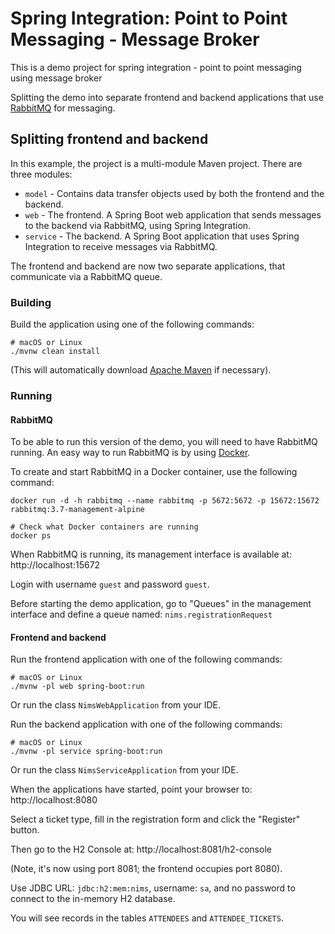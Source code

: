 # Spring Integration: Point to Point Messaging - Message Broker

This is a demo project for spring integration - point to point messaging using message broker

Splitting the demo into separate frontend and backend applications that use [RabbitMQ](https://www.rabbitmq.com/) for messaging.  

## Splitting frontend and backend

In this example, the project is a multi-module Maven project. There are three modules:

- `model` - Contains data transfer objects used by both the frontend and the backend.
- `web` - The frontend. A Spring Boot web application that sends messages to the backend via RabbitMQ, using Spring Integration.
- `service` - The backend. A Spring Boot application that uses Spring Integration to receive messages via RabbitMQ.

The frontend and backend are now two separate applications, that communicate via a RabbitMQ queue.

### Building

Build the application using one of the following commands:

    # macOS or Linux
    ./mvnw clean install

(This will automatically download [Apache Maven](http://maven.apache.org/) if necessary).

### Running

#### RabbitMQ

To be able to run this version of the demo, you will need to have RabbitMQ running. An easy way to run RabbitMQ is by using [Docker](https://www.docker.com/).

To create and start RabbitMQ in a Docker container, use the following command:

    docker run -d -h rabbitmq --name rabbitmq -p 5672:5672 -p 15672:15672 rabbitmq:3.7-management-alpine

    # Check what Docker containers are running
    docker ps

When RabbitMQ is running, its management interface is available at: http://localhost:15672

Login with username `guest` and password `guest`.

Before starting the demo application, go to "Queues" in the management interface and define a queue named: `nims.registrationRequest`

#### Frontend and backend

Run the frontend application with one of the following commands:

    # macOS or Linux
    ./mvnw -pl web spring-boot:run


Or run the class `NimsWebApplication` from your IDE.

Run the backend application with one of the following commands:

    # macOS or Linux
    ./mvnw -pl service spring-boot:run

Or run the class `NimsServiceApplication` from your IDE.

When the applications have started, point your browser to: http://localhost:8080

Select a ticket type, fill in the registration form and click the "Register" button.

Then go to the H2 Console at: http://localhost:8081/h2-console

(Note, it's now using port 8081; the frontend occupies port 8080).

Use JDBC URL: `jdbc:h2:mem:nims`, username: `sa`, and no password to connect to the in-memory H2 database.

You will see records in the tables `ATTENDEES` and `ATTENDEE_TICKETS`.

